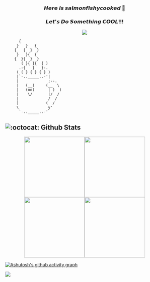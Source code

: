 ### <div align="center">𝙃𝙚𝙧𝙚 𝙞𝙨 𝙨𝙖𝙡𝙢𝙤𝙣𝙛𝙞𝙨𝙝𝙮𝙘𝙤𝙤𝙠𝙚𝙙 👋 </div>

### <div align="center">𝙇𝙚𝙩'𝙨 𝘿𝙤 𝙎𝙤𝙢𝙚𝙩𝙝𝙞𝙣𝙜 𝘾𝙊𝙊𝙇!!!</div>

<div align="center"><img src="https://api.visitorbadge.io/api/visitors?path=https%3A%2F%2Fgithub.com%2Fsalmonfishycooked%2Fsalmonfishycooked&countColor=%23263759" /></div>

```
      {
	 }   }   {
	{   {  }  }
	 }   }{  {
	{  }{  }  }
       ( }{ }{  { )
      .-{   }   }-.
     ( ( } { } { } )
     |`-.._____..-'|
     |             ;--.
     |   (__)     (__  \
     |   (oo)      | )  )
     |    \/       |/  /
     |             /  /
     |            (  /
     \             y'
      `-.._____..-'
```



## ![:octocat:](https://github.githubassets.com/images/icons/emoji/octocat.png) Github Stats

<div style="display: flex; justify-content: center; align-items: center; flex-wrap: nowrap;">
	<img height="192px" style="grid-column: span 6 / span 6;" src="https://github-readme-stats.vercel.app/api?username=salmonfishycooked" />
  	<img height="192px" style="grid-column: span 6 / span 6;" src="https://stats.justsong.cn/api/leetcode/?username=salmonfishycooked&cn=true" />
</div>



<div style="display: flex; justify-content: center; align-items: center; flex-wrap: nowrap;">
  <img height="192px" style="grid-column: span 6 / span 6;" src="https://github-readme-stats.vercel.app/api/top-langs/?username=salmonfishycooked" />
  <img height="192px" style="grid-column: span 6 / span 6;" src="https://streak-stats.demolab.com/?user=salmonfishycooked" />
</div>



[![Ashutosh's github activity graph](https://github-readme-activity-graph.cyclic.app/graph?username=salmonfishycooked&theme=rogue)](https://github.com/ashutosh00710/github-readme-activity-graph)

<img align="center" src="https://github-profile-trophy.vercel.app/?username=salmonfishycooked" />
